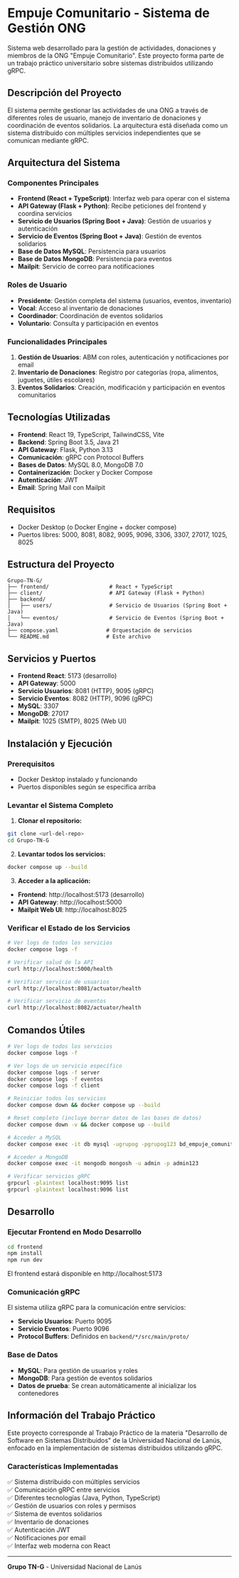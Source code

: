 # Empuje Comunitario - Sistema de Gestión ONG

Sistema web desarrollado para la gestión de actividades, donaciones y miembros de la ONG "Empuje Comunitario". Este proyecto forma parte de un trabajo práctico universitario sobre sistemas distribuidos utilizando gRPC.

## Descripción del Proyecto

El sistema permite gestionar las actividades de una ONG a través de diferentes roles de usuario, manejo de inventario de donaciones y coordinación de eventos solidarios. La arquitectura está diseñada como un sistema distribuido con múltiples servicios independientes que se comunican mediante gRPC.

## Arquitectura del Sistema

### Componentes Principales

- **Frontend (React + TypeScript)**: Interfaz web para operar con el sistema
- **API Gateway (Flask + Python)**: Recibe peticiones del frontend y coordina servicios
- **Servicio de Usuarios (Spring Boot + Java)**: Gestión de usuarios y autenticación
- **Servicio de Eventos (Spring Boot + Java)**: Gestión de eventos solidarios
- **Base de Datos MySQL**: Persistencia para usuarios
- **Base de Datos MongoDB**: Persistencia para eventos
- **Mailpit**: Servicio de correo para notificaciones

### Roles de Usuario

- **Presidente**: Gestión completa del sistema (usuarios, eventos, inventario)
- **Vocal**: Acceso al inventario de donaciones
- **Coordinador**: Coordinación de eventos solidarios
- **Voluntario**: Consulta y participación en eventos

### Funcionalidades Principales

1. **Gestión de Usuarios**: ABM con roles, autenticación y notificaciones por email
2. **Inventario de Donaciones**: Registro por categorías (ropa, alimentos, juguetes, útiles escolares)
3. **Eventos Solidarios**: Creación, modificación y participación en eventos comunitarios

## Tecnologías Utilizadas

- **Frontend**: React 19, TypeScript, TailwindCSS, Vite
- **Backend**: Spring Boot 3.5, Java 21
- **API Gateway**: Flask, Python 3.13
- **Comunicación**: gRPC con Protocol Buffers
- **Bases de Datos**: MySQL 8.0, MongoDB 7.0
- **Containerización**: Docker y Docker Compose
- **Autenticación**: JWT
- **Email**: Spring Mail con Mailpit

## Requisitos

- Docker Desktop (o Docker Engine + docker compose)
- Puertos libres: 5000, 8081, 8082, 9095, 9096, 3306, 3307, 27017, 1025, 8025

## Estructura del Proyecto

```
Grupo-TN-G/
├── frontend/                   # React + TypeScript
├── client/                     # API Gateway (Flask + Python)
├── backend/
│   ├── users/                  # Servicio de Usuarios (Spring Boot + Java)
│   └── eventos/                # Servicio de Eventos (Spring Boot + Java)
├── compose.yaml               # Orquestación de servicios
└── README.md                  # Este archivo
```

## Servicios y Puertos

- **Frontend React**: 5173 (desarrollo)
- **API Gateway**: 5000
- **Servicio Usuarios**: 8081 (HTTP), 9095 (gRPC)
- **Servicio Eventos**: 8082 (HTTP), 9096 (gRPC)
- **MySQL**: 3307
- **MongoDB**: 27017
- **Mailpit**: 1025 (SMTP), 8025 (Web UI)

## Instalación y Ejecución

### Prerequisitos
- Docker Desktop instalado y funcionando
- Puertos disponibles según se especifica arriba

### Levantar el Sistema Completo

1. **Clonar el repositorio:**
```bash
git clone <url-del-repo>
cd Grupo-TN-G
```

2. **Levantar todos los servicios:**
```bash
docker compose up --build
```

3. **Acceder a la aplicación:**
- **Frontend**: http://localhost:5173 (desarrollo)
- **API Gateway**: http://localhost:5000
- **Mailpit Web UI**: http://localhost:8025


### Verificar el Estado de los Servicios

```bash
# Ver logs de todos los servicios
docker compose logs -f

# Verificar salud de la API
curl http://localhost:5000/health

# Verificar servicio de usuarios
curl http://localhost:8081/actuator/health

# Verificar servicio de eventos
curl http://localhost:8082/actuator/health
```

## Comandos Útiles

```bash
# Ver logs de todos los servicios
docker compose logs -f

# Ver logs de un servicio específico
docker compose logs -f server
docker compose logs -f eventos
docker compose logs -f client

# Reiniciar todos los servicios
docker compose down && docker compose up --build

# Reset completo (incluye borrar datos de las bases de datos)
docker compose down -v && docker compose up --build

# Acceder a MySQL
docker compose exec -it db mysql -ugrupog -pgrupog123 bd_empuje_comunitario

# Acceder a MongoDB
docker compose exec -it mongodb mongosh -u admin -p admin123

# Verificar servicios gRPC
grpcurl -plaintext localhost:9095 list
grpcurl -plaintext localhost:9096 list
```

## Desarrollo

### Ejecutar Frontend en Modo Desarrollo

```bash
cd frontend
npm install
npm run dev
```

El frontend estará disponible en http://localhost:5173

### Comunicación gRPC

El sistema utiliza gRPC para la comunicación entre servicios:
- **Servicio Usuarios**: Puerto 9095
- **Servicio Eventos**: Puerto 9096
- **Protocol Buffers**: Definidos en `backend/*/src/main/proto/`

### Base de Datos

- **MySQL**: Para gestión de usuarios y roles
- **MongoDB**: Para gestión de eventos solidarios
- **Datos de prueba**: Se crean automáticamente al inicializar los contenedores

## Información del Trabajo Práctico

Este proyecto corresponde al Trabajo Práctico de la materia "Desarrollo de Software en Sistemas Distribuidos" de la Universidad Nacional de Lanús, enfocado en la implementación de sistemas distribuidos utilizando gRPC.

### Características Implementadas

✅ Sistema distribuido con múltiples servicios  
✅ Comunicación gRPC entre servicios  
✅ Diferentes tecnologías (Java, Python, TypeScript)  
✅ Gestión de usuarios con roles y permisos  
✅ Sistema de eventos solidarios  
✅ Inventario de donaciones  
✅ Autenticación JWT  
✅ Notificaciones por email  
✅ Interfaz web moderna con React  

---

**Grupo TN-G** - Universidad Nacional de Lanús
